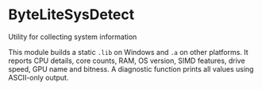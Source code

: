 # ByteLiteSysDetect
Utility for collecting system information

This module builds a static `.lib` on Windows and `.a` on other platforms.
It reports CPU details, core counts, RAM, OS version, SIMD features, drive
speed, GPU name and bitness. A diagnostic function prints all values using
ASCII-only output.

